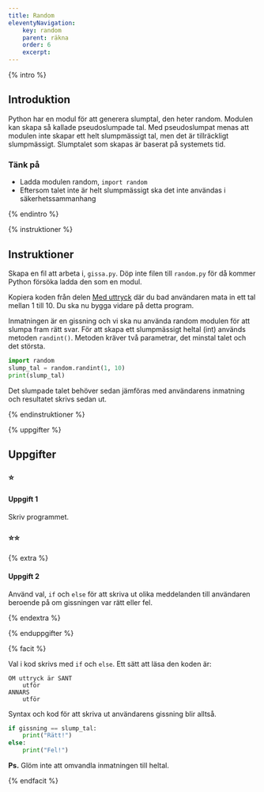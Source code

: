 ```yaml
---
title: Random
eleventyNavigation:
    key: random
    parent: räkna
    order: 6
    excerpt:
---
```


{% intro %}

## Introduktion

Python har en modul för att generera slumptal, den heter random. Modulen kan skapa så kallade pseudoslumpade tal. Med pseudoslumpat menas att modulen inte skapar ett helt slumpmässigt tal, men det är tillräckligt slumpmässigt.
Slumptalet som skapas är baserat på systemets tid.

### Tänk på

-   Ladda modulen random, `import random`
-   Eftersom talet inte är helt slumpmässigt ska det inte användas i säkerhetssammanhang

{% endintro %}

{% instruktioner %}

## Instruktioner

Skapa en fil att arbeta i, `gissa.py`. Döp inte filen till `random.py` för då kommer Python försöka ladda den som en modul.

Kopiera koden från delen [Med uttryck](../med-uttryck/) där du bad användaren mata in ett tal mellan 1 till 10.
Du ska nu bygga vidare på detta program.

Inmatningen är en gissning och vi ska nu använda random modulen för att slumpa fram rätt svar.
För att skapa ett slumpmässigt heltal (int) används metoden `randint()`. Metoden kräver två parametrar, det minstal talet och det största.

```python
import random
slump_tal = random.randint(1, 10)
print(slump_tal)
```

Det slumpade talet behöver sedan jämföras med användarens inmatning och resultatet skrivs sedan ut.

{% endinstruktioner %}

{% uppgifter %}

## Uppgifter

### ⭐

#### Uppgift 1

Skriv programmet.

### ⭐⭐

{% extra %}

#### Uppgift 2

Använd val, `if` och `else` för att skriva ut olika meddelanden till användaren beroende på om gissningen var rätt eller fel.

{% endextra %}

{% enduppgifter %}

{% facit %}

Val i kod skrivs med `if` och `else`. Ett sätt att läsa den koden är:

```
OM uttryck är SANT
    utför
ANNARS
    utför
```

Syntax och kod för att skriva ut användarens gissning blir alltså.

```python
if gissning == slump_tal:
    print("Rätt!")
else:
    print("Fel!")
```

**Ps.** Glöm inte att omvandla inmatningen till heltal.

{% endfacit %}
